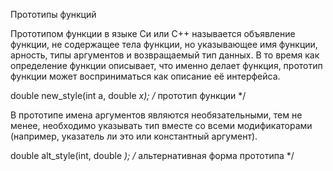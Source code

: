 Прототипы функций

Прототипом функции в языке Си или C++ называется объявление функции, не содержащее тела функции, но указывающее имя функции, арность, типы аргументов и возвращаемый тип данных. В то время как определение функции описывает, что именно делает функция, прототип функции может восприниматься как описание её интерфейса.

double new_style(int a, double *x); /* прототип функции */

В прототипе имена аргументов являются необязательными, тем не менее, необходимо указывать тип вместе со всеми модификаторами (например, указатель ли это или константный аргумент).

double alt_style(int, double *); /* альтернативная форма прототипа */
